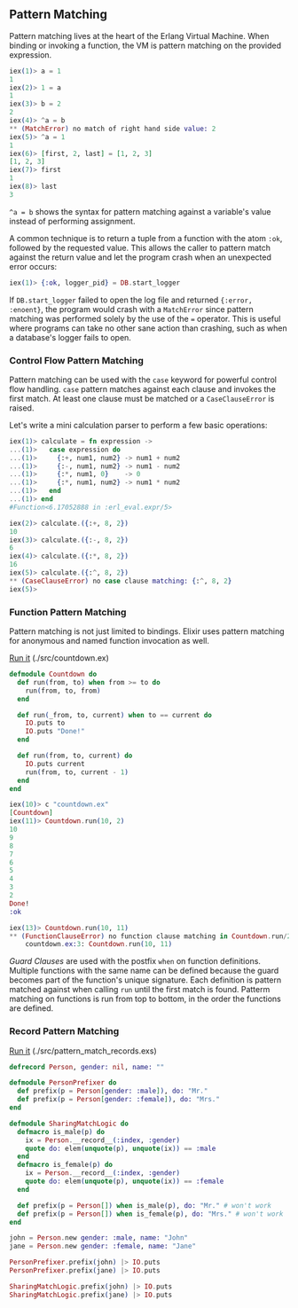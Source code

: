 ## Pattern Matching

Pattern matching lives at the heart of the Erlang Virtual Machine. When binding or invoking a function, the VM is pattern matching on the provided expression.

```elixir
iex(1)> a = 1
1
iex(2)> 1 = a
1
iex(3)> b = 2
2
iex(4)> ^a = b
** (MatchError) no match of right hand side value: 2
iex(5)> ^a = 1
1
iex(6)> [first, 2, last] = [1, 2, 3]
[1, 2, 3]
iex(7)> first
1
iex(8)> last
3
```

`^a = b` shows the syntax for pattern matching against a variable's value instead of performing assignment.

A common technique is to return a tuple from a function with the atom `:ok`, followed by the requested value. This allows the caller to pattern match against the return value and let the program crash when an unexpected error occurs:

```elixir
iex(1)> {:ok, logger_pid} = DB.start_logger
```

If `DB.start_logger` failed to open the log file and returned `{:error, :enoent}`, the program would crash with a `MatchError` since pattern matching was performed solely by the use of the `=` operator. This is useful where programs can take no other sane action than crashing, such as when a database's logger fails to open.


### Control Flow Pattern Matching

Pattern matching can be used with the `case` keyword for powerful control flow handling. `case` pattern matches against each clause and invokes the first match. At least one clause must be matched or a `CaseClauseError` is raised.

Let's write a mini calculation parser to perform a few basic operations:

```elixir
iex(1)> calculate = fn expression ->
...(1)>   case expression do
...(1)>     {:+, num1, num2} -> num1 + num2
...(1)>     {:-, num1, num2} -> num1 - num2
...(1)>     {:*, num1, 0}    -> 0
...(1)>     {:*, num1, num2} -> num1 * num2
...(1)>   end
...(1)> end
#Function<6.17052888 in :erl_eval.expr/5>

iex(2)> calculate.({:+, 8, 2})
10
iex(3)> calculate.({:-, 8, 2})
6
iex(4)> calculate.({:*, 8, 2})
16
iex(5)> calculate.({:^, 8, 2})
** (CaseClauseError) no case clause matching: {:^, 8, 2}
iex(5)>
```

### Function Pattern Matching
Pattern matching is not just limited to bindings. Elixir uses pattern matching for anonymous and named function invocation as well.

[Run it][src_countdown] (./src/countdown.ex)
```elixir
defmodule Countdown do
  def run(from, to) when from >= to do
    run(from, to, from)
  end

  def run(_from, to, current) when to == current do
    IO.puts to
    IO.puts "Done!"
  end

  def run(from, to, current) do
    IO.puts current
    run(from, to, current - 1)
  end
end

```

```elixir
iex(10)> c "countdown.ex"
[Countdown]
iex(11)> Countdown.run(10, 2)
10
9
8
7
6
5
4
3
2
Done!
:ok

iex(13)> Countdown.run(10, 11)
** (FunctionClauseError) no function clause matching in Countdown.run/2
    countdown.ex:3: Countdown.run(10, 11)
```

*Guard Clauses* are used with the postfix `when` on function definitions. Multiple functions with the same name can be defined because the guard becomes part of the function's unique signature. Each definition is pattern matched against when calling `run` until the first match is found. Patterm matching on functions is run from top to bottom, in the order the functions are defined.

### Record Pattern Matching

[Run it][src_record_pattern_match] (./src/pattern_match_records.exs)
```elixir
defrecord Person, gender: nil, name: ""

defmodule PersonPrefixer do
  def prefix(p = Person[gender: :male]), do: "Mr."
  def prefix(p = Person[gender: :female]), do: "Mrs."
end

defmodule SharingMatchLogic do
  defmacro is_male(p) do
    ix = Person.__record__(:index, :gender)
    quote do: elem(unquote(p), unquote(ix)) == :male
  end
  defmacro is_female(p) do
    ix = Person.__record__(:index, :gender)
    quote do: elem(unquote(p), unquote(ix)) == :female
  end

  def prefix(p = Person[]) when is_male(p), do: "Mr." # won't work
  def prefix(p = Person[]) when is_female(p), do: "Mrs." # won't work
end

john = Person.new gender: :male, name: "John"
jane = Person.new gender: :female, name: "Jane"

PersonPrefixer.prefix(john) |> IO.puts
PersonPrefixer.prefix(jane) |> IO.puts

SharingMatchLogic.prefix(john) |> IO.puts
SharingMatchLogic.prefix(jane) |> IO.puts

```

[src_record_pattern_match]: ./src/pattern_match_records.exs
[src_countdown]: ./src/countdown.ex
